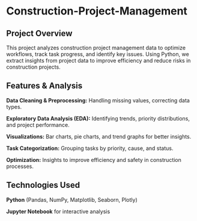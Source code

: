 # Construction-Project-Management

## Project Overview

This project analyzes construction project management data to optimize workflows, track task progress, and identify key issues. Using Python, we extract insights from project data to improve efficiency and reduce risks in construction projects.

## Features & Analysis

**Data Cleaning & Preprocessing:** Handling missing values, correcting data types.

**Exploratory Data Analysis (EDA):** Identifying trends, priority distributions, and project performance.

**Visualizations:** Bar charts, pie charts, and trend graphs for better insights.

**Task Categorization:** Grouping tasks by priority, cause, and status.

**Optimization:** Insights to improve efficiency and safety in construction processes.

## Technologies Used

**Python** (Pandas, NumPy, Matplotlib, Seaborn, Plotly)

**Jupyter Notebook** for interactive analysis
